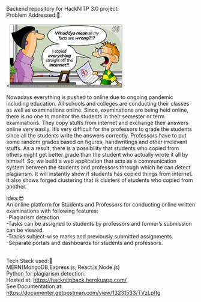Backend repository for HackNITP 3.0 project:</br>
Problem Addressed:🤔</br></br>
<![Plagiarism Cartoon](./images/cartoon.jfif)
</br>



Nowadays everything is pushed to online due to ongoing pandemic including education. All schools and colleges are conducting their classes as well as examinations online.
Since, examinations are being held online, there is no one to monitor the students in their semester or term examinations. They copy stuffs from internet and exchange their 
answers online very easily. It’s very difficult for the professors to grade the students since all the students write the answers correctly. Professors have to put some random 
grades based on figures, handwritings and other irrelevant stuffs. As a result, there is a possibility that students who copied from others might get better grade than the 
student who actually wrote it all by himself. So, we build a web application that acts as a communication system between the students and professors through which he can detect 
plagiarism. It will instantly show if students has copied things from internet.  It also shows forged clustering that is clusters of students who copied from another.<br/>

Idea:😎</br>
An online platform for Students and Professors for conducting online written examinations with following features:</br>
-Plagiarism detection</br>
-Tasks can be assigned to students by professors and former’s submission can be viewed.</br>
-Tracks subject-wise marks and previously submitted assignments.</br>
-Separate portals and dashboards for students and professors.</br></br>

Tech Stack used:🧐</br>
MERN(MongoDB,Express.js, React.js,Node.js)</br>
Python for plagiarism detection.</br>
Hosted at: https://hacknitpback.herokuapp.com/</br>
See Documentation at: https://documenter.getpostman.com/view/13231533/TVzLpftg</br>

